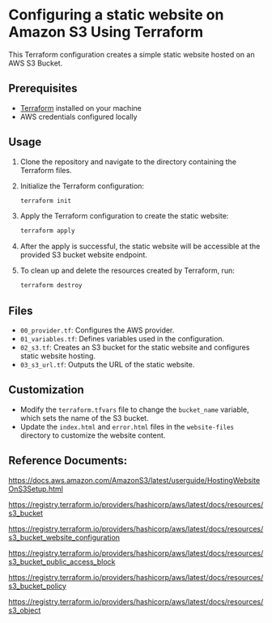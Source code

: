 # Configuring a static website on Amazon S3 Using Terraform

This Terraform configuration creates a simple static website hosted on an AWS S3 Bucket.

## Prerequisites

- [Terraform](https://www.terraform.io/downloads.html) installed on your machine
- AWS credentials configured locally

## Usage

1. Clone the repository and navigate to the directory containing the Terraform files.

2. Initialize the Terraform configuration:

    ```bash
    terraform init
    ```

3. Apply the Terraform configuration to create the static website:

    ```bash
    terraform apply
    ```

4. After the apply is successful, the static website will be accessible at the provided S3 bucket website endpoint.

5. To clean up and delete the resources created by Terraform, run:

    ```bash
    terraform destroy
    ```

## Files

- `00_provider.tf`: Configures the AWS provider.
- `01_variables.tf`: Defines variables used in the configuration.
- `02_s3.tf`: Creates an S3 bucket for the static website and configures static website hosting.
- `03_s3_url.tf`: Outputs the URL of the static website.

## Customization

- Modify the `terraform.tfvars` file to change the `bucket_name` variable, which sets the name of the S3 bucket.
- Update the `index.html` and `error.html` files in the `website-files` directory to customize the website content.







## Reference Documents:

https://docs.aws.amazon.com/AmazonS3/latest/userguide/HostingWebsiteOnS3Setup.html

https://registry.terraform.io/providers/hashicorp/aws/latest/docs/resources/s3_bucket

https://registry.terraform.io/providers/hashicorp/aws/latest/docs/resources/s3_bucket_website_configuration

https://registry.terraform.io/providers/hashicorp/aws/latest/docs/resources/s3_bucket_public_access_block

https://registry.terraform.io/providers/hashicorp/aws/latest/docs/resources/s3_bucket_policy

https://registry.terraform.io/providers/hashicorp/aws/latest/docs/resources/s3_object
